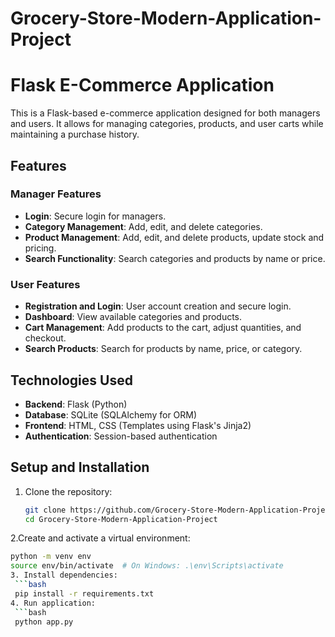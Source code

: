 # Grocery-Store-Modern-Application-Project
# Flask E-Commerce Application

This is a Flask-based e-commerce application designed for both managers and users. It allows for managing categories, products, and user carts while maintaining a purchase history.

## Features

### Manager Features
- **Login**: Secure login for managers.
- **Category Management**: Add, edit, and delete categories.
- **Product Management**: Add, edit, and delete products, update stock and pricing.
- **Search Functionality**: Search categories and products by name or price.

### User Features
- **Registration and Login**: User account creation and secure login.
- **Dashboard**: View available categories and products.
- **Cart Management**: Add products to the cart, adjust quantities, and checkout.
- **Search Products**: Search for products by name, price, or category.

## Technologies Used
- **Backend**: Flask (Python)
- **Database**: SQLite (SQLAlchemy for ORM)
- **Frontend**: HTML, CSS (Templates using Flask's Jinja2)
- **Authentication**: Session-based authentication

## Setup and Installation

1. Clone the repository:
   ```bash
   git clone https://github.com/Grocery-Store-Modern-Application-Project.git
   cd Grocery-Store-Modern-Application-Project
2.Create and activate a virtual environment:
  ```bash
  python -m venv env
  source env/bin/activate  # On Windows: .\env\Scripts\activate
3. Install dependencies:
   ```bash
   pip install -r requirements.txt
4. Run application:
   ```bash
   python app.py
   

